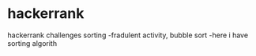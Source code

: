 # hackerrank
hackerrank challenges
sorting
-fradulent activity, bubble sort
-here i have sorting algorith
